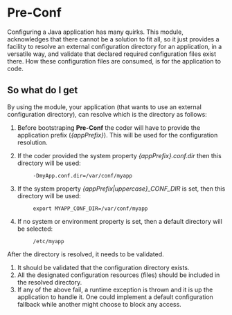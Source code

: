 # Pre-Conf
Configuring a Java application has many quirks. This module, acknowledges that there cannot be a solution to fit all, so it just provides a facility to resolve an external configuration directory for an application, in a versatile way, and validate that declared required configuration files exist there. How these configuration files are consumed, is for the application to code.

## So what do I get
By using the module, your application (that wants to use an external configuration directory), can resolve which is the directory as follows:

1. Before bootstraping **Pre-Conf** the coder will have to provide the application prefix (*{appPrefix}*). This will be used for the configuration resolution.
2. If the coder provided the system property *{appPrefix}.conf.dir* then this directory will be used:

            -DmyApp.conf.dir=/var/conf/myapp

3. If the system property *{appPrefix|uppercase}_CONF_DIR* is set, then this directory will be used:

            export MYAPP_CONF_DIR=/var/conf/myapp

4. If no system or environment property is set, then a default directory will be selected:
    
            /etc/myapp
    
After the directory is resolved, it needs to be validated.

1. It should be validated that the configuration directory exists.
2. All the designated configuration resources (files) should be included in the resolved directory.
3. If any of the above fail, a runtime exception is thrown and it is up the application to handle it. One could implement a default configuration fallback while another might choose to block any access. 



    
